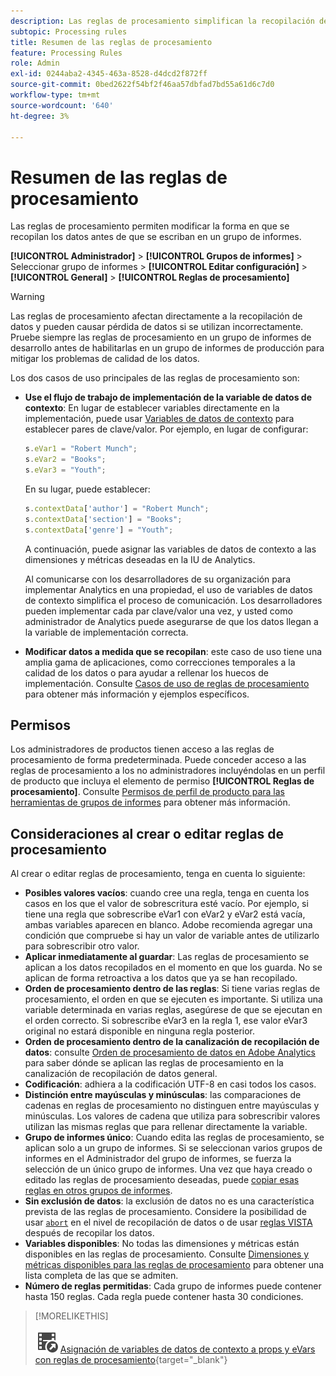 ```yaml
---
description: Las reglas de procesamiento simplifican la recopilación de datos y administran el contenido a medida que se envía a los informes.
subtopic: Processing rules
title: Resumen de las reglas de procesamiento
feature: Processing Rules
role: Admin
exl-id: 0244aba2-4345-463a-8528-d4dcd2f872ff
source-git-commit: 0bed2622f54bf2f46aa57dbfad7bd55a61d6c7d0
workflow-type: tm+mt
source-wordcount: '640'
ht-degree: 3%

---
```


# Resumen de las reglas de procesamiento

Las reglas de procesamiento permiten modificar la forma en que se recopilan los datos antes de que se escriban en un grupo de informes.

**[!UICONTROL Administrador]** > **[!UICONTROL Grupos de informes]** > Seleccionar grupo de informes > **[!UICONTROL Editar configuración]** > **[!UICONTROL General]** > **[!UICONTROL Reglas de procesamiento]**

>[!WARNING]
>
>Las reglas de procesamiento afectan directamente a la recopilación de datos y pueden causar pérdida de datos si se utilizan incorrectamente. Pruebe siempre las reglas de procesamiento en un grupo de informes de desarrollo antes de habilitarlas en un grupo de informes de producción para mitigar los problemas de calidad de los datos.

Los dos casos de uso principales de las reglas de procesamiento son:

* **Use el flujo de trabajo de implementación de la variable de datos de contexto**: En lugar de establecer variables directamente en la implementación, puede usar [Variables de datos de contexto](/help/implement/vars/page-vars/contextdata.md) para establecer pares de clave/valor. Por ejemplo, en lugar de configurar:

  ```js
  s.eVar1 = "Robert Munch";
  s.eVar2 = "Books";
  s.eVar3 = "Youth";
  ```

  En su lugar, puede establecer:

  ```js
  s.contextData['author'] = "Robert Munch";
  s.contextData['section'] = "Books";
  s.contextData['genre'] = "Youth";
  ```

  A continuación, puede asignar las variables de datos de contexto a las dimensiones y métricas deseadas en la IU de Analytics.

  Al comunicarse con los desarrolladores de su organización para implementar Analytics en una propiedad, el uso de variables de datos de contexto simplifica el proceso de comunicación. Los desarrolladores pueden implementar cada par clave/valor una vez, y usted como administrador de Analytics puede asegurarse de que los datos llegan a la variable de implementación correcta.

* **Modificar datos a medida que se recopilan**: este caso de uso tiene una amplia gama de aplicaciones, como correcciones temporales a la calidad de los datos o para ayudar a rellenar los huecos de implementación. Consulte [Casos de uso de reglas de procesamiento](pr-use-cases.md) para obtener más información y ejemplos específicos.

## Permisos

Los administradores de productos tienen acceso a las reglas de procesamiento de forma predeterminada. Puede conceder acceso a las reglas de procesamiento a los no administradores incluyéndolas en un perfil de producto que incluya el elemento de permiso **[!UICONTROL Reglas de procesamiento]**. Consulte [Permisos de perfil de producto para las herramientas de grupos de informes](/help/admin/admin-console/permissions/report-suite-tools.md) para obtener más información.

## Consideraciones al crear o editar reglas de procesamiento

Al crear o editar reglas de procesamiento, tenga en cuenta lo siguiente:

* **Posibles valores vacíos**: cuando cree una regla, tenga en cuenta los casos en los que el valor de sobrescritura esté vacío. Por ejemplo, si tiene una regla que sobrescribe eVar1 con eVar2 y eVar2 está vacía, ambas variables aparecen en blanco. Adobe recomienda agregar una condición que compruebe si hay un valor de variable antes de utilizarlo para sobrescribir otro valor.
* **Aplicar inmediatamente al guardar**: Las reglas de procesamiento se aplican a los datos recopilados en el momento en que los guarda. No se aplican de forma retroactiva a los datos que ya se han recopilado.
* **Orden de procesamiento dentro de las reglas**: Si tiene varias reglas de procesamiento, el orden en que se ejecuten es importante. Si utiliza una variable determinada en varias reglas, asegúrese de que se ejecutan en el orden correcto. Si sobrescribe eVar3 en la regla 1, ese valor eVar3 original no estará disponible en ninguna regla posterior.
* **Orden de procesamiento dentro de la canalización de recopilación de datos**: consulte [Orden de procesamiento de datos en Adobe Analytics](/help/technotes/processing-order.md) para saber dónde se aplican las reglas de procesamiento en la canalización de recopilación de datos general.
* **Codificación**: adhiera a la codificación UTF-8 en casi todos los casos.
* **Distinción entre mayúsculas y minúsculas**: las comparaciones de cadenas en reglas de procesamiento no distinguen entre mayúsculas y minúsculas. Los valores de cadena que utiliza para sobrescribir valores utilizan las mismas reglas que para rellenar directamente la variable.
* **Grupo de informes único**: Cuando edita las reglas de procesamiento, se aplican solo a un grupo de informes. Si se seleccionan varios grupos de informes en el Administrador del grupo de informes, se fuerza la selección de un único grupo de informes. Una vez que haya creado o editado las reglas de procesamiento deseadas, puede [copiar esas reglas en otros grupos de informes](pr-copy.md).
* **Sin exclusión de datos**: la exclusión de datos no es una característica prevista de las reglas de procesamiento. Considere la posibilidad de usar [`abort`](/help/implement/vars/config-vars/abort.md) en el nivel de recopilación de datos o de usar [reglas VISTA](/help/technotes/vista.md) después de recopilar los datos.
* **Variables disponibles**: No todas las dimensiones y métricas están disponibles en las reglas de procesamiento. Consulte [Dimensiones y métricas disponibles para las reglas de procesamiento](pr-variables.md) para obtener una lista completa de las que se admiten.
* **Número de reglas permitidas**: Cada grupo de informes puede contener hasta 150 reglas. Cada regla puede contener hasta 30 condiciones.

>[!MORELIKETHIS]
>
>![VideoCheckedOut](/help/assets/icons/VideoCheckedOut.svg) [Asignación de variables de datos de contexto a props y eVars con reglas de procesamiento](https://experienceleague.adobe.com/en/docs/analytics-learn/tutorials/implementation/implementation-basics/map-contextdata-variables-into-props-and-evars-with-processing-rules){target="_blank"}
